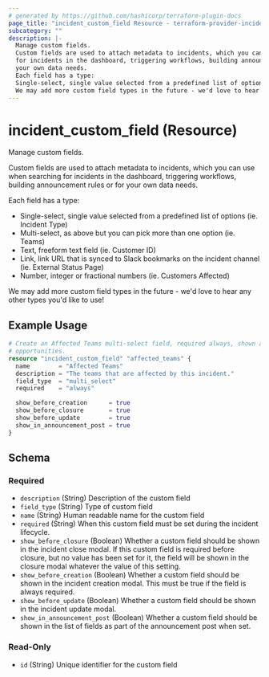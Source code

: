 ```yaml
---
# generated by https://github.com/hashicorp/terraform-plugin-docs
page_title: "incident_custom_field Resource - terraform-provider-incident"
subcategory: ""
description: |-
  Manage custom fields.
  Custom fields are used to attach metadata to incidents, which you can use when searching
  for incidents in the dashboard, triggering workflows, building announcement rules or for
  your own data needs.
  Each field has a type:
  Single-select, single value selected from a predefined list of options (ie. Incident Type)Multi-select, as above but you can pick more than one option (ie. Teams)Text, freeform text field (ie. Customer ID)Link, link URL that is synced to Slack bookmarks on the incident channel (ie. External Status Page)Number, integer or fractional numbers (ie. Customers Affected)
  We may add more custom field types in the future - we'd love to hear any other types you'd like to use!
---
```


# incident_custom_field (Resource)

Manage custom fields.

Custom fields are used to attach metadata to incidents, which you can use when searching
for incidents in the dashboard, triggering workflows, building announcement rules or for
your own data needs.

Each field has a type:

- Single-select, single value selected from a predefined list of options (ie. Incident Type)
- Multi-select, as above but you can pick more than one option (ie. Teams)
- Text, freeform text field (ie. Customer ID)
- Link, link URL that is synced to Slack bookmarks on the incident channel (ie. External Status Page)
- Number, integer or fractional numbers (ie. Customers Affected)

We may add more custom field types in the future - we'd love to hear any other types you'd like to use!

## Example Usage

```terraform
# Create an Affected Teams multi-select field, required always, shown at all
# opportunities.
resource "incident_custom_field" "affected_teams" {
  name        = "Affected Teams"
  description = "The teams that are affected by this incident."
  field_type  = "multi_select"
  required    = "always"

  show_before_creation      = true
  show_before_closure       = true
  show_before_update        = true
  show_in_announcement_post = true
}
```

<!-- schema generated by tfplugindocs -->
## Schema

### Required

- `description` (String) Description of the custom field
- `field_type` (String) Type of custom field
- `name` (String) Human readable name for the custom field
- `required` (String) When this custom field must be set during the incident lifecycle.
- `show_before_closure` (Boolean) Whether a custom field should be shown in the incident close modal. If this custom field is required before closure, but no value has been set for it, the field will be shown in the closure modal whatever the value of this setting.
- `show_before_creation` (Boolean) Whether a custom field should be shown in the incident creation modal. This must be true if the field is always required.
- `show_before_update` (Boolean) Whether a custom field should be shown in the incident update modal.
- `show_in_announcement_post` (Boolean) Whether a custom field should be shown in the list of fields as part of the announcement post when set.

### Read-Only

- `id` (String) Unique identifier for the custom field


